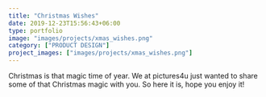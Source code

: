 ```yaml
---
title: "Christmas Wishes"
date: 2019-12-23T15:56:43+06:00
type: portfolio
image: "images/projects/xmas_wishes.png"
category: ["PRODUCT DESIGN"]
project_images: ["images/projects/xmas_wishes.png"]
---
```


Christmas is that magic time of year. We at pictures4u just wanted to share some
of that Christmas magic with you. So here it is, hope you enjoy it!